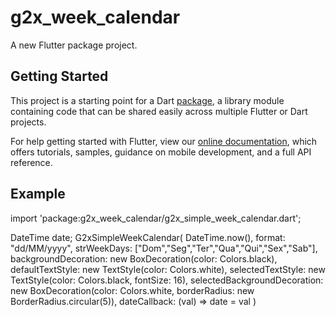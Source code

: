 # g2x_week_calendar

A new Flutter package project.

## Getting Started

This project is a starting point for a Dart
[package](https://flutter.io/developing-packages/),
a library module containing code that can be shared easily across
multiple Flutter or Dart projects.

For help getting started with Flutter, view our 
[online documentation](https://flutter.io/docs), which offers tutorials, 
samples, guidance on mobile development, and a full API reference.

## Example

import 'package:g2x_week_calendar/g2x_simple_week_calendar.dart';

DateTime date;
G2xSimpleWeekCalendar(
    DateTime.now(),
    format: "dd/MM/yyyy",
    strWeekDays: ["Dom","Seg","Ter","Qua","Qui","Sex","Sab"],
    backgroundDecoration: new BoxDecoration(color: Colors.black),
    defaultTextStyle: new TextStyle(color: Colors.white),
    selectedTextStyle: new TextStyle(color: Colors.black, fontSize: 16),
    selectedBackgroundDecoration: new BoxDecoration(color: Colors.white,
    borderRadius: new BorderRadius.circular(5)),
    dateCallback: (val) => date = val
)